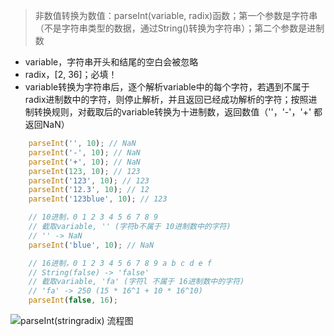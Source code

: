 > 非数值转换为数值：parseInt(variable, radix)函数；第一个参数是字符串（不是字符串类型的数据，通过String()转换为字符串）；第二个参数是进制数
- variable，字符串开头和结尾的空白会被忽略
- radix，[2, 36]；必填！
- variable转换为字符串后，逐个解析variable中的每个字符，若遇到不属于radix进制数中的字符，则停止解析，并且返回已经成功解析的字符；按照进制转换规则，对截取后的variable转换为十进制数，返回数值（''，'-'，'+' 都返回NaN）
```javascript
    parseInt('', 10); // NaN
    parseInt('-', 10); // NaN
    parseInt('+', 10); // NaN
    parseInt(123, 10); // 123
    parseInt('123', 10); // 123
    parseInt('12.3', 10); // 12
    parseInt('123blue', 10); // 123

    // 10进制，0 1 2 3 4 5 6 7 8 9
    // 截取variable, '' (字符b不属于 10进制数中的字符)
    // '' -> NaN
    parseInt('blue', 10); // NaN

    // 16进制，0 1 2 3 4 5 6 7 8 9 a b c d e f
    // String(false) -> 'false'
    // 截取variable, 'fa' (字符l 不属于 16进制数中的字符)
    // 'fa' -> 250 (15 * 16^1 + 10 * 16^10)
    parseInt(false, 16);
```

![parseInt(stringradix) 流程图](https://i.loli.net/2019/07/30/5d402398efeda79008.png "parseInt(stringradix) 流程图")


